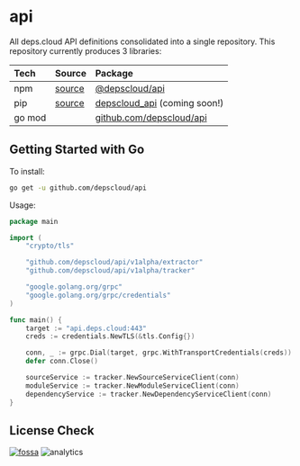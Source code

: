 # api

All deps.cloud API definitions consolidated into a single repository.
This repository currently produces 3 libraries:

| Tech   | Source                                  | Package                                                        |
|:-------|:----------------------------------------|:---------------------------------------------------------------|
| npm    | [source](packages/depscloud-api-nodejs) | [@depscloud/api](https://www.npmjs.com/package/@depscloud/api) |
| pip    | [source](packages/depscloud-api-python) | [depscloud_api](https://pypi.org/project/depscloud_api/) (coming soon!)      |
| go mod |                                         | [github.com/depscloud/api](https://github.com/depscloud/api)   |

## Getting Started with Go

To install:

```bash
go get -u github.com/depscloud/api
```

Usage:

```go
package main

import (
    "crypto/tls"

    "github.com/depscloud/api/v1alpha/extractor"
    "github.com/depscloud/api/v1alpha/tracker"

    "google.golang.org/grpc"
    "google.golang.org/grpc/credentials"
)

func main() {
    target := "api.deps.cloud:443"
    creds := credentials.NewTLS(&tls.Config{})

    conn, _ := grpc.Dial(target, grpc.WithTransportCredentials(creds))
    defer conn.Close()

    sourceService := tracker.NewSourceServiceClient(conn)
    moduleService := tracker.NewModuleServiceClient(conn)
    dependencyService := tracker.NewDependencyServiceClient(conn)
}
```

## License Check

[![fossa](https://app.fossa.com/api/projects/git%2Bgithub.com%2Fdepscloud%2Fapi.svg?type=large)](https://app.fossa.com/projects/git%2Bgithub.com%2Fdepscloud%2Fapi?ref=badge_large)
![analytics](https://www.google-analytics.com/collect?v=1&cid=555&t=pageview&ec=repo&ea=open&dp=api&dt=api&tid=UA-143087272-2)
